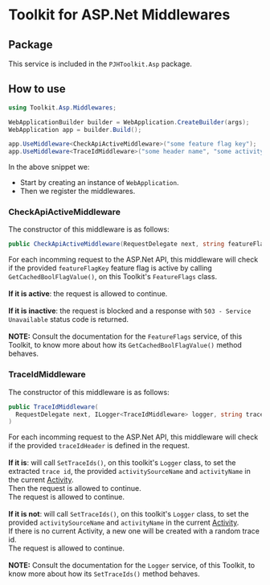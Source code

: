 # Toolkit for ASP.Net Middlewares

## Package
This service is included in the `PJHToolkit.Asp` package.

## How to use
```c#
using Toolkit.Asp.Middlewares;

WebApplicationBuilder builder = WebApplication.CreateBuilder(args);
WebApplication app = builder.Build();

app.UseMiddleware<CheckApiActiveMiddleware>("some feature flag key");
app.UseMiddleware<TraceIdMiddleware>("some header name", "some activity source name", "some activity name");
```

In the above snippet we:
- Start by creating an instance of `WebApplication`.
- Then we register the middlewares.

### CheckApiActiveMiddleware
The constructor of this middleware is as follows:
```c#
public CheckApiActiveMiddleware(RequestDelegate next, string featureFlagKey)
```
For each incomming request to the ASP.Net API, this middleware will check if the provided `featureFlagKey` feature flag is active by calling `GetCachedBoolFlagValue()`, on this Toolkit's `FeatureFlags` class.<br><br>
**If it is active**: the request is allowed to continue.<br><br>
**If it is inactive**: the request is blocked and a response with `503 - Service Unavailable` status code is returned.<br><br>
**NOTE:** Consult the documentation for the `FeatureFlags` service, of this Toolkit, to know more about how its `GetCachedBoolFlagValue()` method behaves.

### TraceIdMiddleware
The constructor of this middleware is as follows:
```c#
public TraceIdMiddleware(
  RequestDelegate next, ILogger<TraceIdMiddleware> logger, string traceIdHeader, string activitySourceName, string activityName
)
```
For each incomming request to the ASP.Net API, this middleware will check if the provided `traceIdHeader` is defined in the request.<br><br>
**If it is**: will call `SetTraceIds()`, on this toolkit's `Logger` class, to set the extracted `trace id`, the provided `activitySourceName` and `activityName` in the current [Activity](https://learn.microsoft.com/en-us/dotnet/api/system.diagnostics.activity).<br>
Then the request is allowed to continue.<br>
The request is allowed to continue.<br><br>
**If it is not**: will call `SetTraceIds()`, on this toolkit's `Logger` class, to set the provided `activitySourceName` and `activityName` in the current [Activity](https://learn.microsoft.com/en-us/dotnet/api/system.diagnostics.activity).<br>
If there is no current Activity, a new one will be created with a random trace id.<br>
The request is allowed to continue.<br><br>
**NOTE:** Consult the documentation for the `Logger` service, of this Toolkit, to know more about how its `SetTraceIds()` method behaves.